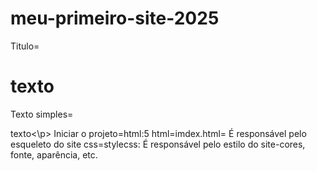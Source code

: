 # meu-primeiro-site-2025
Titulo=<h1>texto</h1>
Texto simples=<p>texto<\p>
Iniciar o projeto=html:5
html=imdex.html= É responsável pelo esqueleto do site
css=stylecss: É responsável pelo estilo do site-cores, fonte, aparência, etc.